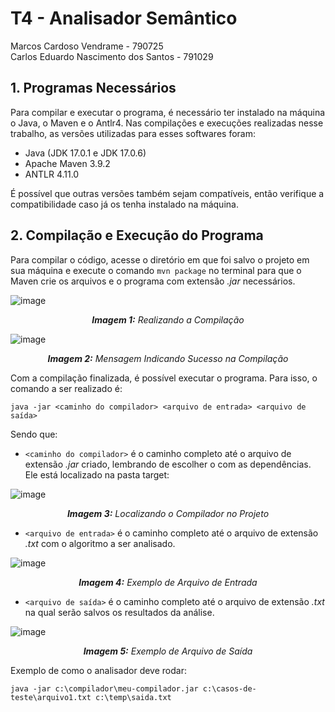 # T4 - Analisador Semântico
Marcos Cardoso Vendrame - 790725 <br/>
Carlos Eduardo Nascimento dos Santos - 791029


## 1.	Programas Necessários
Para compilar e executar o programa, é necessário ter instalado na máquina o Java, o Maven e o Antlr4. 
Nas compilações e execuções realizadas nesse trabalho, as versões utilizadas para esses softwares foram:

- Java (JDK 17.0.1 e JDK 17.0.6)
- Apache Maven 3.9.2
- ANTLR 4.11.0

É possível que outras versões também sejam compatíveis, então verifique a compatibilidade caso já os tenha instalado na máquina.

## 2.	Compilação e Execução do Programa
Para compilar o código, acesse o diretório em que foi salvo o projeto em sua máquina e execute o comando ```mvn package``` no terminal para que o Maven crie os arquivos e o programa com extensão *.jar* necessários.
  
   ![image](https://github.com/mvtehutd/la-semantico-t4/assets/100847921/8c5abb98-0b79-4f59-aab8-8306139882ed)

<p align="center"><i><b>Imagem 1:</b> Realizando a Compilação</i></p>

![image](https://github.com/mvtehutd/la-semantico-t4/assets/100847921/4b7b1c16-607a-4295-b94f-cb01421807d9)

<p align="center"><i><b>Imagem 2:</b> Mensagem Indicando Sucesso na Compilação</i></p>

Com a compilação finalizada, é possível executar o programa. Para isso, o comando a ser realizado é:

```java -jar <caminho do compilador> <arquivo de entrada> <arquivo de saída>```

  Sendo que: </br>
-	```<caminho do compilador>``` é o caminho completo até o arquivo de extensão *.jar* criado, lembrando de escolher o com as dependências. Ele está localizado na pasta target:
 
 ![image](https://github.com/mvtehutd/la-semantico-t3/assets/100847921/c9a17efa-81d1-4eb0-af6f-17085d9be03c)

<p align="center"><i><b>Imagem 3:</b> Localizando o Compilador no Projeto</i></p>

-	```<arquivo de entrada>``` é o caminho completo até o arquivo de extensão *.txt* com o algoritmo a ser analisado.

 ![image](https://github.com/mvtehutd/la-semantico-t4/assets/100847921/25b84521-7f0e-4a63-9f4c-d751b943142b)

<p align="center"><i><b>Imagem 4:</b> Exemplo de Arquivo de Entrada</i></p>

-	```<arquivo de saída>``` é o caminho completo até o arquivo de extensão *.txt* na qual serão salvos os resultados da análise.

 ![image](https://github.com/mvtehutd/la-semantico-t4/assets/100847921/2381aa83-9689-4f21-836b-580626b90286)

<p align="center"><i><b>Imagem 5:</b> Exemplo de Arquivo de Saída</i></p>

Exemplo de como o analisador deve rodar:
```
java -jar c:\compilador\meu-compilador.jar c:\casos-de-teste\arquivo1.txt c:\temp\saida.txt
```
